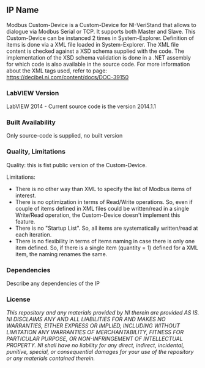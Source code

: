## IP Name ##

Modbus Custom-Device is a Custom-Device for NI-VeriStand that allows to dialogue via Modbus Serial or TCP. It supports both Master and Slave. This Custom-Device can be instanced 2 times in System-Explorer. Definition of items is done via a XML file loaded in System-Explorer. The XML file content is checked against a XSD schema supplied with the code. The implementation of the XSD schema validation is done in a .NET assembly for which code is also available in the source code. For more information about the XML tags used, refer to page: https://decibel.ni.com/content/docs/DOC-39150

### LabVIEW Version ###

LabVIEW 2014 - Current source code is the version 2014.1.1

### Built Availability ###

Only source-code is supplied, no built version

### Quality, Limitations ###

Quality: this is fist public version of the Custom-Device.

Limitations:
- There is no other way than XML to specify the list of Modbus items of interest. 
- There is no optimization in terms of Read/Write operations. So, even if couple of items defined in XML files could be written/read in a single Write/Read operation, the Custom-Device doesn't implement this feature. 
- There is no "Startup List". So, all items are systematically written/read at each iteration.
- There is no flexibility in terms of items naming in case there is only one item defined. So, if there is a single item (quantity = 1) defined for a XML item, the naming renames the same.  

### Dependencies ###

Describe any dependencies of the IP

### License ###

*This repository and any materials provided by NI therein are provided AS IS. NI DISCLAIMS ANY AND ALL LIABILITIES FOR AND MAKES NO WARRANTIES, EITHER EXPRESS OR IMPLIED, INCLUDING WITHOUT LIMITATION ANY WARRANTIES OF MERCHANTABILITY, FITNESS FOR  PARTICULAR PURPOSE, OR NON-INFRINGEMENT OF INTELLECTUAL PROPERTY. NI shall have no liability for any direct, indirect, incidental, punitive, special, or consequential damages for your use of the repository or any materials contained therein.*
